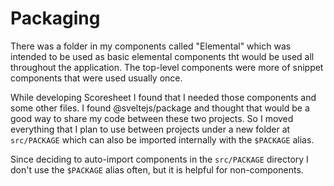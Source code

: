 # Packaging

There was a folder in my components called "Elemental" which was intended to be used as basic elemental components tht would be used all throughout the application. The top-level components were more of snippet components that were used usually once.

While developing Scoresheet I found that I needed those components and some other files. I found @sveltejs/package and thought that would be a good way to share my code between these two projects. So I moved everything that I plan to use between projects under a new folder at `src/PACKAGE` which can also be imported internally with the `$PACKAGE` alias.

Since deciding to auto-import components in the `src/PACKAGE` directory I don't use the `$PACKAGE` alias often, but it is helpful for non-components.